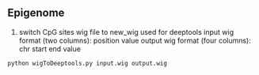 ## Epigenome

1. switch CpG sites wig file to new_wig used for deeptools
input wig format (two columns): position  value
output wig format (four columns): chr    start   end value
```
python wigToDeeptools.py input.wig output.wig
```

